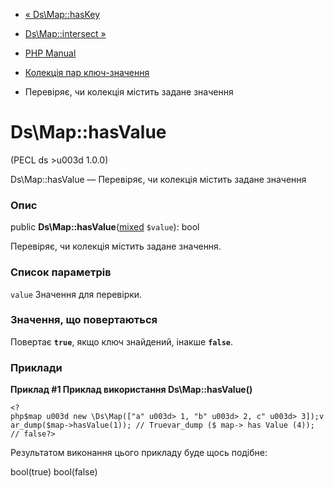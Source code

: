 - [« Ds\Map::hasKey](ds-map.haskey.md)
- [Ds\Map::intersect »](ds-map.intersect.md)

- [PHP Manual](index.md)
- [Колекція пар ключ-значення](class.ds-map.md)
- Перевіряє, чи колекція містить задане значення

# Ds\Map::hasValue

(PECL ds \>u003d 1.0.0)

Ds\Map::hasValue — Перевіряє, чи колекція містить задане значення

### Опис

public
**Ds\Map::hasValue**([mixed](language.types.declarations.md#language.types.declarations.mixed)
`$value`): bool

Перевіряє, чи колекція містить задане значення.

### Список параметрів

`value`
Значення для перевірки.

### Значення, що повертаються

Повертає **`true`**, якщо ключ знайдений, інакше **`false`**.

### Приклади

**Приклад #1 Приклад використання **Ds\Map::hasValue()****

` <?php$map u003d new \Ds\Map(["a" u003d> 1, "b" u003d> 2, c" u003d> 3]);var_dump($map->hasValue(1)); // Truevar_dump ($ map-> has Value (4)); // false?> `

Результатом виконання цього прикладу буде щось подібне:

bool(true)
bool(false)
